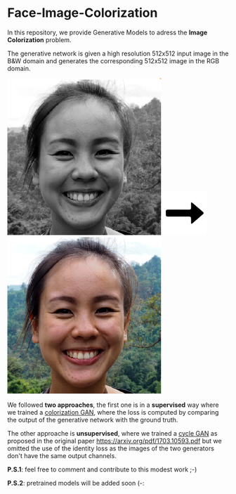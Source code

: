 # Face-Image-Colorization

In this repository, we provide Generative Models to adress the **Image Colorization** problem.

The generative network is given a high resolution 512x512 input image in the B&W domain and generates the corresponding 512x512 image in the RGB domain.


[<img src="./for_readme/img/gray.PNG" width="350"/>](./for_readme/img/ffhq_22968_bnw.png)
[<img src="./for_readme/img/arrow.jpg" width="100"/>](./for_readme/img/arrow.jpg)
[<img src="./for_readme/img/color.PNG" width="350"/>](./for_readme/img/ffhq_22968_colorized.png)

We followed **two approaches**, the first one is in a **supervised** way where we trained a [colorization GAN](/model/colorization_gan.py), where the loss is computed by comparing the output of the generative network with the ground truth.

The other approache is **unsupervised**, where we trained a [cycle GAN](/model/cycle_gan.py) as proposed in the original paper https://arxiv.org/pdf/1703.10593.pdf but we omitted the use of the identity loss as the images of the two generators don't have the same output channels. 


**P.S.1**: feel free to comment and contribute to this modest work ;-)

**P.S.2**: pretrained models will be added soon (-:
